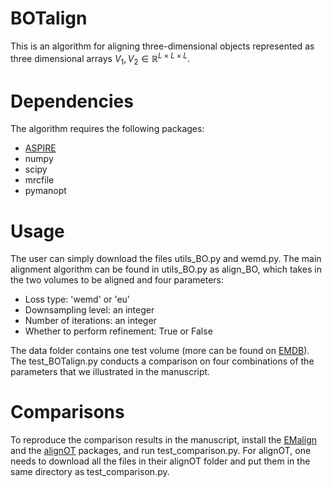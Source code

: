 # BOTalign
This is an algorithm for aligning three-dimensional objects represented as three dimensional arrays $V_1,V_2\in \mathbb{R}^{L\times L\times L}$.
# Dependencies
The algorithm requires the following packages:
- [ASPIRE](https://github.com/ComputationalCryoEM/ASPIRE-Python)
- numpy
- scipy
- mrcfile
- pymanopt
# Usage
The user can simply download the files utils_BO.py and wemd.py. The main alignment algorithm can be found in utils_BO.py as align_BO, which takes in the two volumes to be aligned and four parameters:
- Loss type: 'wemd' or 'eu' 
- Downsampling level: an integer 
- Number of iterations: an integer 
- Whether to perform refinement: True or False 

The data folder contains one test volume (more can be found on [EMDB](https://www.ebi.ac.uk/emdb/)). The test_BOTalign.py conducts a comparison on four combinations of the parameters that we illustrated in the manuscript.  

# Comparisons
To reproduce the comparison results in the manuscript, install the [EMalign](https://github.com/ShkolniskyLab/emalign) and the [alignOT](https://github.com/artajmir3/alignOT) packages, and run test_comparison.py. For alignOT, one needs to download all the files in their alignOT folder and put them in the same directory as test_comparison.py. 
